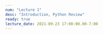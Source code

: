 ```yaml
---
num: "Lecture 1"
desc: "Introduction, Python Review"
ready: true
lecture_date: 2021-09-23 17:00:00.00-7:00
---
```

